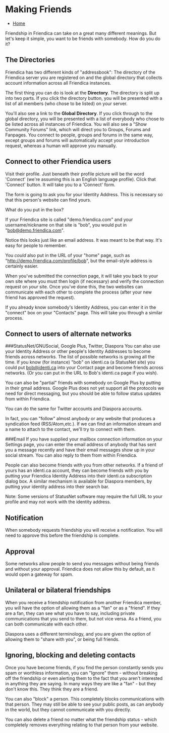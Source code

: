 Making Friends
==============

* [Home](help)

Friendship in Friendica can take on a great many different meanings.
But let's keep it simple, you want to be friends with somebody.
How do you do it?

The Directories
---
Friendica has two different kinds of "addressbook":
The directory of the Friendica server you are registered on and the global directory that collects account information across all Friendica instances.

The first thing you can do is look at the **Directory**.
The directory is split up into two parts.
If you click the directory button, you will be presented with a list of all members (who chose to be listed) on your server.

You'll also see a link to the **Global Directory**.
If you click through to the global directory, you will be presented with a list of everybody who chose to be listed across all instances of Friendica.
You will also see a "Show Community Forums" link, which will direct you to Groups, Forums and Fanpages.
You connect to people, groups and forums in the same way, except groups and forums will automatically accept your introduction request, whereas a human will approve you manually.

Connect to other Friendica users
---

Visit their profile.
Just beneath their profile picture will be the word 'Connect' (we're assuming this is an English language profile).
Click that 'Connect' button.
It will take you to a 'Connect' form.

The form is going to ask you for your Identity Address.
This is necessary so that this person's website can find yours. 

What do you put in the box?

If your Friendica site is called "demo.friendica.com" and your username/nickname on that site is "bob", you would put in "bob@demo.friendica.com". 

Notice this looks just like an email address.
It was meant to be that way.
It's easy for people to remember.

You *could* also put in the URL of your "home" page, such as "http://demo.friendica.com/profile/bob", but the email-style address is certainly easier.

When you've submitted the connection page, it will take you back to your own site where you must then login (if necessary) and verify the connection request on *your* site.
Once you've done this, the two websites can communicate with each other to complete the process (after your new friend has approved the request). 

If you already know somebody's Identity Address, you can enter it in the "connect" box on your "Contacts" page.
This will take you through a similar process.


Connect to users of alternate networks
---
###StatusNet/GNUSocial, Google Plus, Twitter, Diaspora
You can also use your Identity Address or other people's Identity Addresses to become friends across networks.
The list of possible networks is growing all the time.
If you know (for instance) "bob" on identi.ca (a StatusNet site) you could put bob@identi.ca into your Contact page and become friends across networks.
(Or you can put in the URL to Bob's identi.ca page if you wish).

You can also be "partial" friends with somebody on Google Plus by putting in their gmail address.
Google Plus does not yet support all the protocols we need for direct messaging, but you should be able to follow status updates from within Friendica.

You can do the same for Twitter accounts and Diaspora accounts.

In fact, you can "follow" almost anybody or any website that produces a syndication feed (RSS/Atom,etc.).
If we can find an information stream and a name to attach to the contact, we'll try to connect with them. 

###Email
If you have supplied your mailbox connection information on your Settings page, you can enter the email address of anybody that has sent you a message recently and have their email messages show up in your social stream.
You can also reply to them from within Friendica.  

People can also become friends with you from other networks.
If a friend of yours has an identi.ca account, they can become friends with you by putting your Friendica Identity Address into their identi.ca subscription dialog box.
A similar mechanism is available for Diaspora members, by putting your identity address into their search bar. 

Note: Some versions of StatusNet software may require the full URL to your profile and may not work with the identity address.

Notification
---
When somebody requests friendship you will receive a notification.
You will need to approve this before the friendship is complete.

Approval
---
Some networks allow people to send you messages without being friends and without your approval.
Friendica does not allow this by default, as it would open a gateway for spam. 

Unilateral or bilateral friendships
---
When you receive a friendship notification from another Friendica member, you will have the option of allowing them as a "fan" or as a "friend".
If they are a fan, they can see what you have to say, including private communications that you send to them, but not vice versa.
As a friend, you can both communicate with each other. 

Diaspora uses a different terminology, and you are given the option of allowing them to "share with you", or being full friends. 

Ignoring, blocking and deleting contacts
---
Once you have become friends, if you find the person constantly sends you spam or worthless information, you can "Ignore" them - without breaking off the friendship or even alerting them to the fact that you aren't interested in anything they are saying.
In many ways they are like a "fan" - but they don't know this.
They think they are a friend. 

You can also "block" a person.
This completely blocks communications with that person.
They may still be able to see your public posts, as can anybody in the world, but they cannot communicate with you directly. 

You can also delete a friend no matter what the friendship status - which completely removes everything relating to that person from your website.
